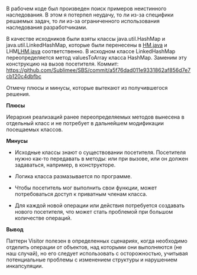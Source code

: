 В рабочем коде был произведен поиск примеров неистинного наследования. В этом я потерпел неудачу, то ли из-за специфики решаемых задач, то ли из-за ограниченного использования наследования разработчиками.  

В качестве исходников были взяты классы java.util.HashMap и java.util.LinkedHashMap, которые были перенесены в [HM.java](..%2F..%2Fjava%2Fstrong%2Fideas%2Flesson_7%2Fbefore%2FHM.java) и LHM[LHM.java](..%2F..%2Fjava%2Fstrong%2Fideas%2Flesson_7%2Fbefore%2FLHM.java) соответственно. В исходном классе LinkedHashMap переопределяется метод valuesToArray класса HashMap. Заменим эту конструкцию на вызов посетителя. Коммит: https://github.com/Sublimee/SBS/commit/a5f76dad011e9331862af856d7e7cb120c4dbfbc

Отмечу плюсы и минусы, которые вытекают из получившегося решения. 

**Плюсы**

Иерархия реализаций ранее переопределяемых методов вынесена в отдельный класс и не потребует в дальнейшем модификации посещаемых классов.

**Минусы**

* Исходные классы знают о существовании посетителя. Посетителя нужно как-то передавать в методы: или при вызове, или он должен задаваться, например, в конструкторе. 

* Логика класса размазывается по программе.

* Чтобы посетитель мог выполнить свои функции, может потребоваться доступ к приватным членам класса.

* Для каждой новой операции или действия потребуется создавать нового посетителя, что может стать проблемой при большом количестве операций.

**Вывод**

Паттерн Visitor полезен в определенных сценариях, когда необходимо отделить операции от объектов, над которыми они выполняются (не наш случай), но его следует использовать с осторожностью, учитывая потенциальные проблемы с изменением структуры и нарушением инкапсуляции.